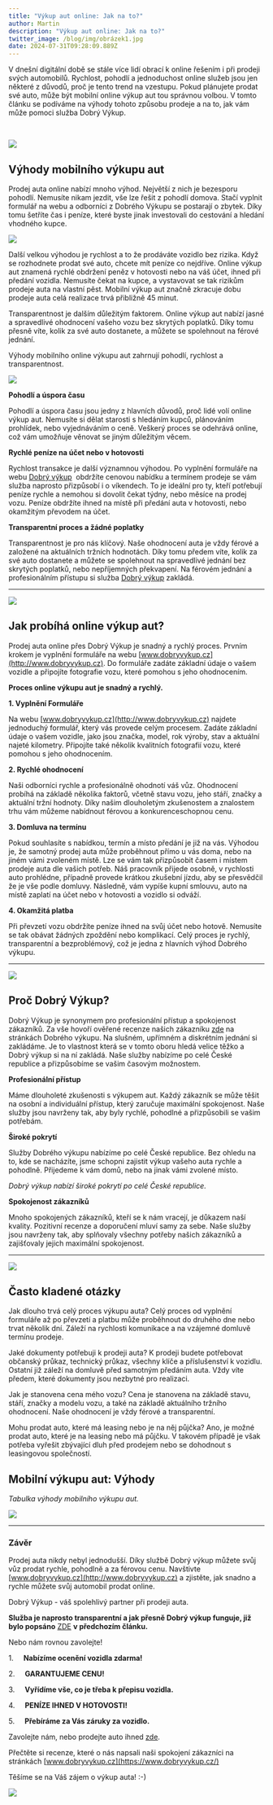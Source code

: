 ```yaml
---
title: "Výkup aut online: Jak na to?"
author: Martin
description: "Výkup aut online: Jak na to?"
twitter_image: /blog/img/obrázek1.jpg
date: 2024-07-31T09:28:09.889Z
---
```

V dnešní digitální době se stále více lidí obrací k online řešením i při prodeji svých automobilů. Rychlost, pohodlí a jednoduchost online služeb jsou jen některé z důvodů, proč je tento trend na vzestupu. Pokud plánujete prodat své auto, může být mobilní online výkup aut tou správnou volbou. V tomto článku se podíváme na výhody tohoto způsobu prodeje a na to, jak vám může pomoci služba Dobrý Výkup.

                                   

![](/blog/img/info-icon.png)

## Výhody mobilního výkupu aut

Prodej auta online nabízí mnoho výhod. Největší z nich je bezesporu pohodlí. Nemusíte nikam jezdit, vše lze řešit z pohodlí domova. Stačí vyplnit formulář na webu a odborníci z Dobrého Výkupu se postarají o zbytek. Díky tomu šetříte čas i peníze, které byste jinak investovali do cestování a hledání vhodného kupce.

![](/blog/img/300x300x100x0_f2152988_01.jpg)

Další velkou výhodou je rychlost a to že prodáváte vozidlo bez rizika. Když se rozhodnete prodat své auto, chcete mít peníze co nejdříve. Online výkup aut znamená rychlé obdržení peněz v hotovosti nebo na váš účet, ihned při předání vozidla. Nemusíte čekat na kupce, a vystavovat se tak rizikům prodeje auta na vlastní pěst. Mobilní výkup aut značně zkracuje dobu prodeje auta celá realizace trvá přibližně 45 minut.

Transparentnost je dalším důležitým faktorem. Online výkup aut nabízí jasné a spravedlivé ohodnocení vašeho vozu bez skrytých poplatků. Díky tomu přesně víte, kolik za své auto dostanete, a můžete se spolehnout na férové jednání.

Výhody mobilního online výkupu aut zahrnují pohodlí, rychlost a transparentnost.

![](/blog/img/tab.png)

**Pohodlí a úspora času**

Pohodlí a úspora času jsou jedny z hlavních důvodů, proč lidé volí online výkup aut. Nemusíte si dělat starosti s hledáním kupců, plánováním prohlídek, nebo vyjednáváním o ceně. Veškerý proces se odehrává online, což vám umožňuje věnovat se jiným důležitým věcem.

**Rychlé peníze na účet nebo v hotovosti**

Rychlost transakce je další významnou výhodou. Po vyplnění formuláře na webu [Dobrý výkup](http://www.dobryvykup.cz)  obdržíte cenovou nabídku a termínem prodeje se vám služba naprosto přizpůsobí i o víkendech. To je ideální pro ty, kteří potřebují peníze rychle a nemohou si dovolit čekat týdny, nebo měsíce na prodej vozu. Peníze obdržíte ihned na místě při předání auta v hotovosti, nebo okamžitým převodem na účet.  

**Transparentní proces a žádné poplatky**

Transparentnost je pro nás klíčový. Naše ohodnocení auta je vždy férové a založené na aktuálních tržních hodnotách. Díky tomu předem víte, kolik za své auto dostanete a můžete se spolehnout na spravedlivé jednání bez skrytých poplatků, nebo nepříjemných překvapení. Na férovém jednání a profesionálním přístupu si služba [Dobrý výkup](http://www.dobryvykup.cz) zakládá.

- - -

![](/blog/img/credible-pay-car-.jpg)

## Jak probíhá online výkup aut?

Prodej auta online přes Dobrý Výkup je snadný a rychlý proces. Prvním krokem je vyplnění formuláře na webu [www.dobryvykup.cz](http://www.dobryvykup.cz). Do formuláře zadáte základní údaje o vašem vozidle a připojíte fotografie vozu, které pomohou s jeho ohodnocením.

**Proces online výkupu aut je snadný a rychlý.**

**1. Vyplnění Formuláře**

Na webu [www.dobryvykup.cz](http://www.dobryvykup.cz) najdete jednoduchý formulář, který vás provede celým procesem. Zadáte základní údaje o vašem vozidle, jako jsou značka, model, rok výroby, stav a aktuální najeté kilometry. Připojíte také několik kvalitních fotografií vozu, které pomohou s jeho ohodnocením.

**2. Rychlé ohodnocení**

Naši odborníci rychle a profesionálně ohodnotí váš vůz. Ohodnocení probíhá na základě několika faktorů, včetně stavu vozu, jeho stáří, značky a aktuální tržní hodnoty. Díky našim dlouholetým zkušenostem a znalostem trhu vám můžeme nabídnout férovou a konkurenceschopnou cenu.

**3. Domluva na termínu**

Pokud souhlasíte s nabídkou, termín a místo předání je již na vás. Výhodou je, že samotný prodej auta může proběhnout přímo u vás doma, nebo na jiném vámi zvoleném místě. Lze se vám tak přizpůsobit časem i místem prodeje auta dle vašich potřeb. Náš pracovník přijede osobně, v rychlosti auto prohlédne, případně provede krátkou zkušební jízdu, aby se přesvědčil že je vše podle domluvy. Následně, vám vypíše kupní smlouvu, auto na místě zaplatí na účet nebo v hotovosti a vozidlo si odváží.

**4. Okamžitá platba**

Při převzetí vozu obdržíte peníze ihned na svůj účet nebo hotově. Nemusíte se tak obávat žádných zpoždění nebo komplikací. Celý proces je rychlý, transparentní a bezproblémový, což je jedna z hlavních výhod Dobrého výkupu.

- - -

![](/blog/img/obrázek1.jpg)

## Proč Dobrý Výkup?

Dobrý Výkup je synonymem pro profesionální přístup a spokojenost zákazníků. Za vše hovoří ověřené recenze našich zákazníku [zde](https://www.dobryvykup.cz/) na stránkách Dobrého výkupu. Na slušném, upřímném a diskrétním jednání si zakládáme. Je to vlastnost která se v tomto oboru hledá velice těžko a Dobrý výkup si na ní zakládá. Naše služby nabízíme po celé České republice a přizpůsobíme se vašim časovým možnostem.

**Profesionální přístup**

Máme dlouholeté zkušenosti s výkupem aut. Každý zákazník se může těšit na osobní a individuální přístup, který zaručuje maximální spokojenost. Naše služby jsou navrženy tak, aby byly rychlé, pohodlné a přizpůsobili se vašim potřebám.

**Široké pokrytí**

Služby Dobrého výkupu nabízíme po celé České republice. Bez ohledu na to, kde se nacházíte, jsme schopni zajistit výkup vašeho auta rychle a pohodlně. Přijedeme k vám domů, nebo na jinak vámi zvolené místo.

*Dobrý výkup nabízí široké pokrytí po celé České republice.*

**Spokojenost zákazníků**

Mnoho spokojených zákazníků, kteří se k nám vracejí, je důkazem naší kvality. Pozitivní recenze a doporučení mluví samy za sebe. Naše služby jsou navrženy tak, aby splňovaly všechny potřeby našich zákazníků a zajišťovaly jejich maximální spokojenost.

- - -

![](/blog/img/certificat-79x929.jpg)

## Často kladené otázky 

Jak dlouho trvá celý proces výkupu auta? Celý proces od vyplnění formuláře až po převzetí a platbu může proběhnout do druhého dne nebo trvat několik dní. Záleží na rychlosti komunikace a na vzájemné domluvě termínu prodeje.

Jaké dokumenty potřebuji k prodeji auta? K prodeji budete potřebovat občanský průkaz, technický průkaz, všechny klíče a příslušenství k vozidlu. Ostatní již záleží na domluvě před samotným předáním auta. Vždy víte předem, které dokumenty jsou nezbytné pro realizaci.

Jak je stanovena cena mého vozu? Cena je stanovena na základě stavu, stáří, značky a modelu vozu, a také na základě aktuálního tržního ohodnocení. Naše ohodnocení je vždy férové a transparentní.

Mohu prodat auto, které má leasing nebo je na něj půjčka? Ano, je možné prodat auto, které je na leasing nebo má půjčku. V takovém případě je však potřeba vyřešit zbývající dluh před prodejem nebo se dohodnout s leasingovou společností.

## Mobilní výkupu aut: Výhody



*Tabulka výhody mobilního výkupu aut.*

![](/blog/img/tabulka-pro-článek-výkup-aut-online-jak-na-to-31.7.2024.jpg)

- - -

### Závěr

Prodej auta nikdy nebyl jednodušší. Díky službě Dobrý výkup můžete svůj vůz prodat rychle, pohodlně a za férovou cenu. Navštivte [www.dobryvykup.cz](http://www.dobryvykup.cz) a zjistěte, jak snadno a rychle můžete svůj automobil prodat online.

Dobrý Výkup - váš spolehlivý partner při prodeji auta.

<!--StartFragment-->

**Služba je naprosto transparentní a jak přesně Dobrý výkup funguje, již bylo popsáno** [ZDE](https://www.dobryvykup.cz/blog/2021/09/jak-prob%C3%ADh%C3%A1-samotn%C3%BD-v%C3%BDkup-aut-s-dobr%C3%BDm-v%C3%BDkupem) **v předchozím článku.**  

Nebo nám rovnou zavolejte!

1.     **Nabízíme ocenění vozidla zdarma!**

2.     **GARANTUJEME CENU!**

3.     **Vyřídíme vše, co je třeba k přepisu vozidla.**

4.     **PENÍZE IHNED V HOTOVOSTI!**

5.     **Přebíráme za Vás záruky za vozidlo.**

Zavolejte nám, nebo prodejte auto ihned [zde](https://www.dobryvykup.cz/#bottom).

Přečtěte si recenze, které o nás napsali naši spokojení zákazníci na stránkách [www.dobryvykup.cz](https://www.dobryvykup.cz/)

Těšíme se na Váš zájem o výkup auta! :-)

![](https://www.dobryvykup.cz/blog/img/car-ad3.jpg)